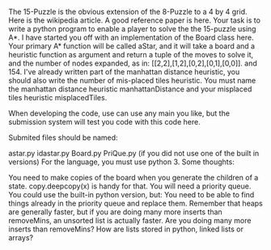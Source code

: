The 15-Puzzle is the obvious extension of the 8-Puzzle to a 4 by 4 grid. Here is the wikipedia article. A good reference paper is here. Your task is to write a python program to enable a player to solve the the 15-puzzle using A*. I have started you off with an implementation of the Board class here. Your primary A* function will be called aStar, and it will take a board and a heuristic function as argument and return a tuple of the moves to solve it, and the number of nodes expanded, as in: [[2,2],[1,2],[0,2],[0,1],[0,0]]. and 154. I've already written part of the manhattan distance heuristic, you should also write the number of mis-placed tiles heuristic. You must name the manhattan distance heuristic manhattanDistance and your misplaced tiles heuristic misplacedTiles.

When developing the code, use can use any main you like, but the submission system will test you code with this code here.

Submited files should be named:

astar.py
idastar.py
Board.py
PriQue.py (if you did not use one of the built in versions)
For the language, you must use python 3.
Some thoughts:

You need to make copies of the board when you generate the children of a state. copy.deepcopy(x) is handy for that.
You will need a priority queue. You could use the built-in python version, but:
You need to be able to find things already in the priority queue and replace them.
Remember that heaps are generally faster, but if you are doing many more inserts than removeMins, an unsorted list is actually faster. Are you doing many more inserts than removeMins?
How are lists stored in python, linked lists or arrays?
